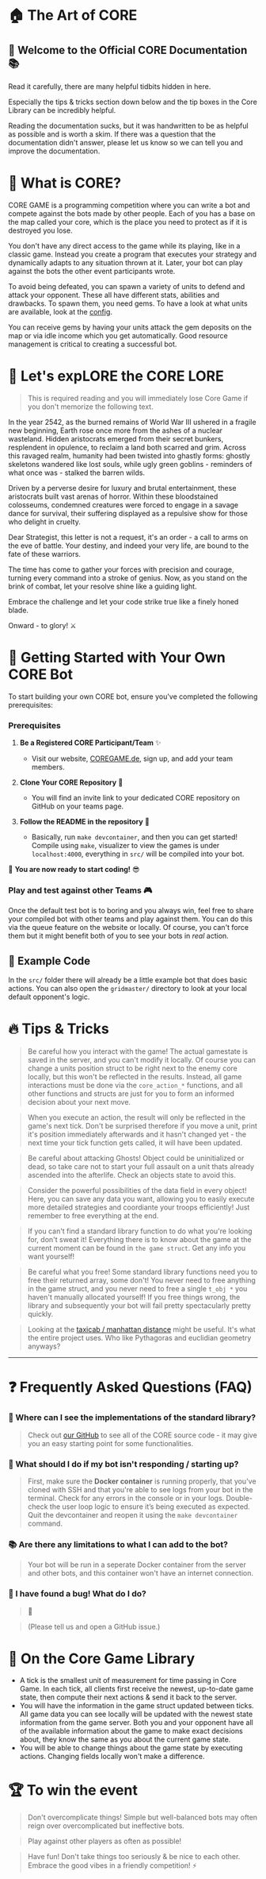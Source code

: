 # 🏠 The Art of CORE

## 🤗 Welcome to the Official CORE Documentation 📚

Read it carefully, there are many helpful tidbits hidden in here.

Especially the tips & tricks section down below and the tip boxes in the Core Library can be incredibly helpful.

Reading the documentation sucks, but it was handwritten to be as helpful as possible and is worth a skim. If there was a question that the documentation didn't answer, please let us know so we can tell you and improve the documentation.

# 👾 What is CORE?

CORE GAME is a programming competition where you can write a bot and compete against the bots made by other people. Each of you has a base on the map called your core, which is the place you need to protect as if it is destroyed you lose.

You don't have any direct access to the game while its playing, like in a classic game. Instead you create a program that executes your strategy and dynamically adapts to any situation thrown at it. Later, your bot can play against the bots the other event participants wrote.

To avoid being defeated, you can spawn a variety of units to defend and attack your opponent. These all have different stats, abilities and drawbacks. To spawn them, you need gems. To have a look at what units are available, look at the [config](4_configs).

You can receive gems by having your units attack the gem deposits on the map or via idle income which you get automatically. Good resource management is critical to creating a successful bot.

# 📜 Let's exp**LORE** the **CORE** **LORE**

> This is required reading and you will immediately lose Core Game if you don't memorize the following text.

In the year 2542, as the burned remains of World War III ushered in
a fragile new beginning, Earth rose once more from the ashes of a
nuclear wasteland. Hidden aristocrats emerged from their secret
bunkers, resplendent in opulence, to reclaim a land both scarred
and grim.
Across this ravaged realm, humanity had been twisted into ghastly
forms: ghostly skeletons wandered like lost souls, while ugly green
goblins - reminders of what once was - stalked the barren wilds.

Driven by a perverse desire for luxury and brutal entertainment,
these aristocrats built vast arenas of horror. Within these
bloodstained colosseums, condemned creatures were forced to engage
in a savage dance for survival, their suffering displayed as a
repulsive show for those who delight in cruelty.

Dear Strategist, this letter is not a request, it's an order - a
call to arms on the eve of battle. Your destiny, and indeed your
very life, are bound to the fate of these warriors.

The time has come to gather your forces with precision and courage,
turning every command into a stroke of genius. Now, as you stand on
the brink of combat, let your resolve shine like a guiding light.

Embrace the challenge and let your code strike true like a finely
honed blade.

Onward - to glory! ⚔️

# 🚀 Getting Started with Your Own CORE Bot

To start building your own CORE bot, ensure you've completed the following prerequisites:

### Prerequisites

1. **Be a Registered CORE Participant/Team** ✨
	- Visit our website, [COREGAME.de](https://coregame.de/), sign up, and add your team members.

2. **Clone Your CORE Repository** 📧
	- You will find an invite link to your dedicated CORE repository on GitHub on your teams page.

2. **Follow the README in the repository** 📧
	- Basically, run `make devcontainer`, and then you can get started! Compile using `make`, visualizer to view the games is under `localhost:4000`, everything in `src/` will be compiled into your bot.

🎉 **You are now ready to start coding!** 😎

### Play and test against other Teams 🎮

Once the default test bot is to boring and you always win, feel free to share your compiled bot with other teams and play against them. You can do this via the queue feature on the website or locally. Of course, you can't force them but it might benefit both of you to see your bots in _real_ action.

## 📝 Example Code

In the `src/` folder there will already be a little example bot that does basic actions.
You can also open the `gridmaster/` directory to look at your local default opponent's logic.

# 🔥 Tips & Tricks

> Be careful how you interact with the game! The actual gamestate is saved in the server, and you can't modify it locally. Of course you can change a units position struct to be right next to the enemy core locally, but this won't be reflected in the results. Instead, all game interactions must be done via the `core_action_*` functions, and all other functions and structs are just for you to form an informed decision about your next move.

> When you execute an action, the result will only be reflected in the game's next tick. Don't be surprised therefore if you move a unit, print it's position immediately afterwards and it hasn't changed yet - the next time your tick function gets called, it will have been updated.

> Be careful about attacking Ghosts! Object could be uninitialized or dead, so take care not to start your full assault on a unit thats already ascended into the afterlife. Check an objects state to avoid this.

> Consider the powerful possibilities of the data field in every object! Here, you can save any data you want, allowing you to easily execute more detailed strategies and coordiante your troops efficiently! Just remember to free everything at the end.

> If you can't find a standard library function to do what you're looking for, don't sweat it! Everything there is to know about the game at the current moment can be found in `the game struct`. Get any info you want yourself!

> Be careful what you free! Some standard library functions need you to free their returned array, some don't! You never need to free anything in the game struct, and you never need to free a single `t_obj *` you haven't manually allocated yourself! If you free things wrong, the library and subsequently your bot will fail pretty spectacularly pretty quickly.

> Looking at the [taxicab / manhattan distance](https://en.wikipedia.org/wiki/Taxicab_geometry) might be useful. It's what the entire project uses. Who like Pythagoras and euclidian geometry anyways?

---

# ❓ Frequently Asked Questions (FAQ)

### 🔧 Where can I see the implementations of the standard library?
> Check out [our GitHub](https://github.com/42core-team) to see all of the CORE source code - it may give you an easy starting point for some functionalities.

### 🐞 What should I do if my bot isn't responding / starting up?
> First, make sure the **Docker container** is running properly, that you've cloned with SSH and that you're able to see logs from your bot in the terminal. Check for any errors in the console or in your logs. Double-check the user loop logic to ensure it’s being executed as expected. Quit the devcontainer and reopen it using the `make devcontainer` command.

### 📚 Are there any limitations to what I can add to the bot?
> Your bot will be run in a seperate Docker container from the server and other bots, and this container won't have an internet connection.

### 🧐 I have found a bug! What do I do?

> 👀

> (Please tell us and open a GitHub issue.)

# 🔎 On the Core Game Library

- A tick is the smallest unit of measurement for time passing in Core Game. In each tick, all clients first receive the newest, up-to-date game state, then compute their next actions & send it back to the server.
- You will have the information in the game struct updated between ticks. All game data you can see locally will be updated with the newest state information from the game server. Both you and your opponent have all of the available information about the game to make exact decisions about, they know the same as you about the current game state.
- You will be able to change things about the game state by executing actions. Changing fields locally won't make a difference.

# 🏆 To win the event

> Don't overcomplicate things! Simple but well-balanced bots may often reign over overcomplicated but ineffective bots.

> Play against other players as often as possible!

> Have fun! Don't take things too seriously & be nice to each other. Embrace the good vibes in a friendly competition! ⚡️
